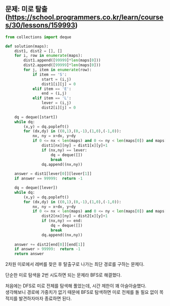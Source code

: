 ## 문제: 미로 탈출 (https://school.programmers.co.kr/learn/courses/30/lessons/159993)
```python
from collections import deque

def solution(maps):
    dist1, dist2 = [], []
    for i, row in enumerate(maps):
        dist1.append([99999]*len(maps[0]))
        dist2.append([99999]*len(maps[0]))
        for j, item in enumerate(row):
            if item == 'S':
                start = (i,j)
                dist1[i][j] = 0
            elif item == 'E':
                end = (i,j)
            elif item == 'L':
                lever = (i,j)
                dist2[i][j] = 0
                
    dq = deque([start])
    while dq:
        (x,y) = dq.popleft()
        for (dx,dy) in ((0,1),(0,-1),(1,0),(-1,0)):
            nx, ny = x+dx, y+dy
            if 0 <= nx < len(maps) and 0 <= ny < len(maps[0]) and maps[nx][ny] != 'X' and dist1[nx][ny] > dist1[x][y]+1:
                dist1[nx][ny] = dist1[x][y]+1
                if (nx,ny) == lever:
                    dq = deque([])
                    break
                dq.append((nx,ny))
                
    answer = dist1[lever[0]][lever[1]]
    if answer == 99999:  return -1

    dq = deque([lever])
    while dq:
        (x,y) = dq.popleft()
        for (dx,dy) in ((0,1),(0,-1),(1,0),(-1,0)):
            nx, ny = x+dx, y+dy
            if 0 <= nx < len(maps) and 0 <= ny < len(maps[0]) and maps[nx][ny] != 'X' and dist2[nx][ny] > dist2[x][y]+1:
                dist2[nx][ny] = dist2[x][y]+1
                if (nx,ny) == end:
                    dq = deque([])
                    break
                dq.append((nx,ny))
    
    answer += dist2[end[0]][end[1]]
    if answer > 99999:  return -1
    return answer
```
2차원 미로에서 레버를 찾은 후 탈출구로 나가는 최단 경로를 구하는 문제다.  

단순한 미로 탐색을 2번 시도하면 되는 문제라 BFS로 해결했다.  

처음에는 DFS로 미로 전체를 탐색해 풀었는데, 시간 제한이 꽤 아슬아슬했다.  
생각해보니 경로에 가중치가 없기 때문에 BFS로 탐색하면 미로 전체를 돌 필요 없이 목적지를 발견하자마자 종료하면 된다.  
